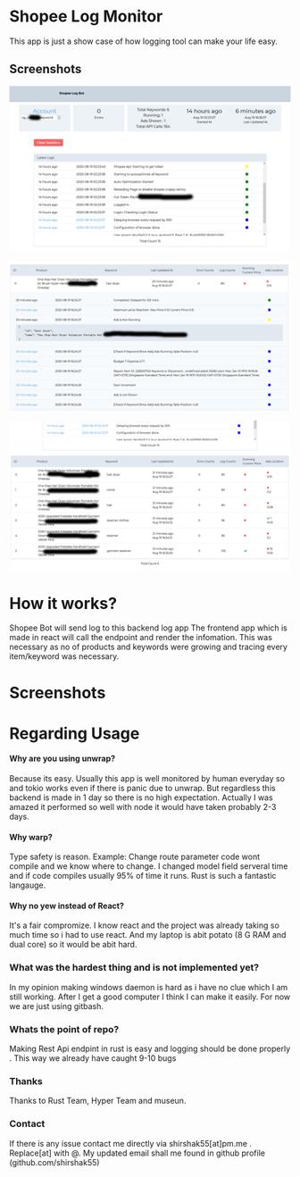 # Shopee Log Monitor

This app is just a show case of how logging tool can make your life easy.

## Screenshots

![first](screenshots/1.png?raw=true "First Part")

![second](screenshots/2.png?raw=true "Second Part")

![third](screenshots/3.png?raw=true "Detail View")

# How it works?

Shopee Bot will send log to this backend log app The frontend app which is made in react will call the endpoint and render the infomation. This was necessary as no of products and keywords were growing and tracing every item/keyword was necessary.

# Screenshots

# Regarding Usage

#### Why are you using unwrap?

Because its easy. Usually this app is well monitored by human everyday so and tokio works even if there is panic due to unwrap. But regardless this backend is made in 1 day so there is no high expectation. Actually I was amazed it performed so well with node it would have taken probably 2-3 days.

#### Why warp?

Type safety is reason. Example: Change route parameter code wont compile and we know where to change. I changed model field serveral time and if code compiles usually 95% of time it runs. Rust is such a fantastic langauge.

#### Why no yew instead of React?

It's a fair compromize. I know react and the project was already taking so much time so i had to use react. And my laptop is abit potato (8 G RAM and dual core) so it would be abit hard.

### What was the hardest thing and is not implemented yet?

In my opinion making windows daemon is hard as i have no clue which I am still working. After I get a good computer I think I can make it easily. For now we are just using gitbash.

### Whats the point of repo?

Making Rest Api endpint in rust is easy and logging should be done properly . This way we already have caught 9-10 bugs

### Thanks

Thanks to Rust Team, Hyper Team and museun.

### Contact

If there is any issue contact me directly via shirshak55[at]pm.me . Replace[at] with @. My updated email shall me found in github profile (github.com/shirshak55)
